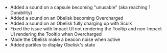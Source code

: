  - Added a sound on a capsule becoming "unusable" (aka reaching 1 Durability)
 - Added a sound on an Obelisk becoming Overcharged
 - Added a sound on an Obelisk fully charging up with Sculk
 - Fixed the issue with Impact UI not rendering the Tooltip and non-Impact UI rendering the Tooltip when Overcharged
 - Made the Obelisk make a beacon noise when active
 - Added partiles to display Obelisk's state